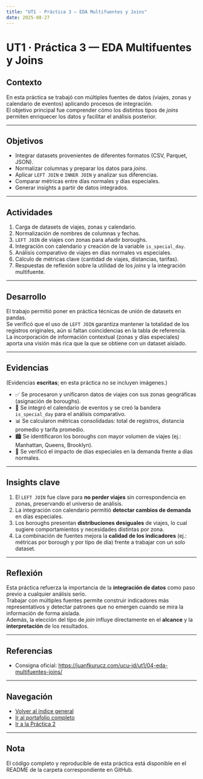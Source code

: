 ```yaml
---
title: "UT1 · Práctica 3 — EDA Multifuentes y Joins"
date: 2025-08-27
---
```


# UT1 · Práctica 3 — EDA Multifuentes y Joins

## Contexto
En esta práctica se trabajó con múltiples fuentes de datos (viajes, zonas y calendario de eventos) aplicando procesos de integración.  
El objetivo principal fue comprender cómo los distintos tipos de *joins* permiten enriquecer los datos y facilitar el análisis posterior.

---

## Objetivos
- Integrar datasets provenientes de diferentes formatos (CSV, Parquet, JSON).  
- Normalizar columnas y preparar los datos para *joins*.  
- Aplicar `LEFT JOIN` e `INNER JOIN` y analizar sus diferencias.  
- Comparar métricas entre días normales y días especiales.  
- Generar insights a partir de datos integrados.

---

## Actividades
1. Carga de datasets de viajes, zonas y calendario.  
2. Normalización de nombres de columnas y fechas.  
3. `LEFT JOIN` de viajes con zonas para añadir boroughs.  
4. Integración con calendario y creación de la variable `is_special_day`.  
5. Análisis comparativo de viajes en días normales vs especiales.  
6. Cálculo de métricas clave (cantidad de viajes, distancias, tarifas).  
7. Respuestas de reflexión sobre la utilidad de los *joins* y la integración multifuente.  

---

## Desarrollo
El trabajo permitió poner en práctica técnicas de unión de datasets en pandas.  
Se verificó que el uso de `LEFT JOIN` garantiza mantener la totalidad de los registros originales, aún si faltan coincidencias en la tabla de referencia.  
La incorporación de información contextual (zonas y días especiales) aporta una visión más rica que la que se obtiene con un dataset aislado.

---

## Evidencias
(Evidencias **escritas**; en esta práctica no se incluyen imágenes.)

- ✅ Se procesaron y unificaron datos de viajes con sus zonas geográficas (asignación de boroughs).  
- 📅 Se integró el calendario de eventos y se creó la bandera `is_special_day` para el análisis comparativo.  
- 📊 Se calcularon métricas consolidadas: total de registros, distancia promedio y tarifa promedio.  
- 🏙️ Se identificaron los boroughs con mayor volumen de viajes (ej.: Manhattan, Queens, Brooklyn).  
- 🔄 Se verificó el impacto de días especiales en la demanda frente a días normales.

---

## Insights clave
1. El `LEFT JOIN` fue clave para **no perder viajes** sin correspondencia en zonas, preservando el universo de análisis.  
2. La integración con calendario permitió **detectar cambios de demanda** en días especiales.  
3. Los boroughs presentan **distribuciones desiguales** de viajes, lo cual sugiere comportamientos y necesidades distintas por zona.  
4. La combinación de fuentes mejora la **calidad de los indicadores** (ej.: métricas por borough y por tipo de día) frente a trabajar con un solo dataset.

---

## Reflexión
Esta práctica refuerza la importancia de la **integración de datos** como paso previo a cualquier análisis serio.  
Trabajar con múltiples fuentes permite construir indicadores más representativos y detectar patrones que no emergen cuando se mira la información de forma aislada.  
Además, la elección del tipo de *join* influye directamente en el **alcance** y la **interpretación** de los resultados.

---

## Referencias
- Consigna oficial: <https://juanfkurucz.com/ucu-id/ut1/04-eda-multifuentes-joins/>

---

## Navegación
- [Volver al índice general](../index.md)  
- [Ir al portafolio completo](index.md)  
- [Ir a la Práctica 2](ut1-practica2.md)  

---

## Nota
El código completo y reproducible de esta práctica está disponible en el README de la carpeta correspondiente en GitHub.
